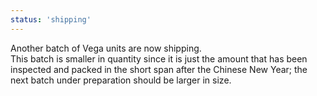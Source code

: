 ```yaml
---
status: 'shipping'
---
```

Another batch of Vega units are now shipping.  
This batch is smaller in quantity since it is just the amount that has been inspected and packed in the short span after the Chinese New Year; the next batch under preparation should be larger in size.